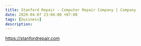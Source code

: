 ```yaml
---
title: Stanford Repair - Computer Repair Company | Company
date: 2020-04-07 23:04:00 +07:00
tags: [business]
description: 
---
```

https://stanfordrepair.com